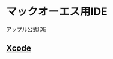 # マックオーエス用IDE

アップル公式IDE

## [Xcode](https://github.com/ghsumiyasu/IDE/blob/main/README-IDE-Xcode-jp.md)
